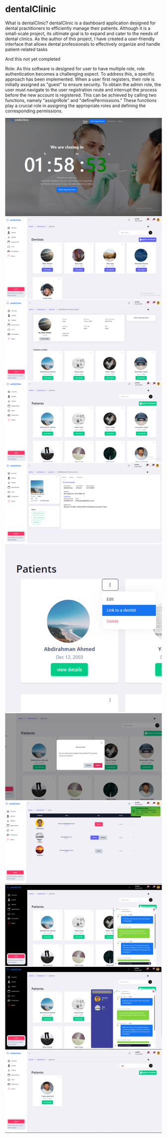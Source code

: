 # dentalClinic

What is dentalClinic?
dentalClinic is a dashboard application designed for dental practitioners to efficiently manage their patients.
Although it is a small-scale project, its ultimate goal is to expand and cater to the needs of dental clinics. As
the author of this project, I have created a user-friendly interface that allows dental professionals to
effectively organize and handle patient-related tasks

And this not yet completed

Role:
As this software is designed for user to have multiple role, role authentication becomes a challenging aspect. To address this, a specific approach has been implemented. When a user first registers, their role is initially assigned as "guest" to ensure security. To obtain the admin role, the user must navigate to the user registration route and interrupt the process before the new account is registered. This can be achieved by calling two functions, namely "assignRole" and "definePermissions." These functions play a crucial role in assigning the appropriate roles and defining the corresponding permissions.

![Image Alt Text](./1.%20Homepage%20or%20landing.png)
![Image Alt Text](./2.%20Dentists%20page.png)
![Image Alt Text](./3.%20Dentist%20Profile.png)
![Image Alt Text](./4.%20Patients%20page.png)
![Image Alt Text](./5.%20Patient%20Profile.png)
![Image Alt Text](./6.%20Patient%20dropdown.png)
![Image Alt Text](./7.%20Patient%20Deletion%20Confirmation.png)
![Image Alt Text](./8.%20Users%20page.png)
![Image Alt Text](./9.%20Chat%20messages%20partial.png)
![Image Alt Text](./10.%20Chat%20messages%20full.png)
![Image Alt Text](./11.%20Search.png)
